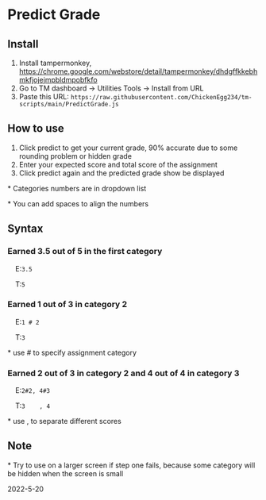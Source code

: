 
# Predict Grade

## Install

1. Install tampermonkey, https://chrome.google.com/webstore/detail/tampermonkey/dhdgffkkebhmkfjojejmpbldmpobfkfo
2. Go to TM dashboard -> Utilities Tools -> Install from URL
3. Paste this URL: `https://raw.githubusercontent.com/ChickenEgg234/tm-scripts/main/PredictGrade.js`

## How to use

1. Click predict to get your current grade, 90% accurate due to some rounding problem or hidden grade
2. Enter your expected score and total score of the assignment
3. Click predict again and the predicted grade show be displayed

\* Categories numbers are in dropdown list

\* You can add spaces to align the numbers

## Syntax

### Earned 3.5 out of 5 in the first category

&nbsp;&nbsp;&nbsp;&nbsp;E:`3.5`

&nbsp;&nbsp;&nbsp;&nbsp;T:`5`

### Earned 1 out of 3 in category 2

&nbsp;&nbsp;&nbsp;&nbsp;E:`1 # 2`

&nbsp;&nbsp;&nbsp;&nbsp;T:`3`

\* use # to specify assignment category

### Earned 2 out of 3 in category 2 and 4 out of 4 in category 3

&nbsp;&nbsp;&nbsp;&nbsp;E:`2#2, 4#3`

&nbsp;&nbsp;&nbsp;&nbsp;T:`3    , 4`

\* use , to separate different scores

## Note

\* Try to use on a larger screen if step one fails, because some category will be hidden when the screen is small

2022-5-20
